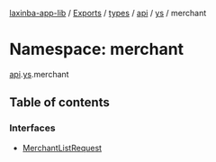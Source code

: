 [laxinba-app-lib](../README.md) / [Exports](../modules.md) / [types](types.md) / [api](types.api.md) / [ys](types.api.ys.md) / merchant

# Namespace: merchant

[api](types.api.md).[ys](types.api.ys.md).merchant

## Table of contents

### Interfaces

- [MerchantListRequest](../interfaces/types.api.ys.merchant.MerchantListRequest.md)
